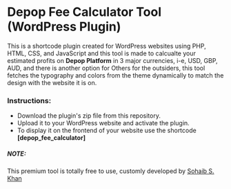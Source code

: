 <h1>Depop Fee Calculator Tool (WordPress Plugin)</h1>
<p>This is a shortcode plugin created for WordPress websites using PHP, HTML, CSS, and JavaScript and this tool is made to calcualte your estimated profits on <b>Depop Platform</b> in 3 major currencies, i-e, USD, GBP, AUD, and there is another option for Others for the outsiders, this tool fetches the typography and colors from the theme dynamically to match the design with the website it is on.</p>
<h3>Instructions:</h3>
<ul>
  <li>Download the plugin's zip file from this repository.</li>
  <li>Upload it to your WordPress website and activate the plugin.</li>
  <li>To display it on the frontend of your website use the shortcode <b>[depop_fee_calculator]</b></li>
</ul>
<h5>NOTE:</h5> <p>This premium tool is totally free to use, customly developed by <a href="https://isohaibkhan.github.io/" target="_blank">Sohaib S. Khan</a></p>
